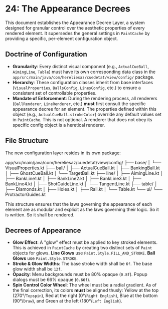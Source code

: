 # 24: The Appearance Decrees

This document establishes the Appearance Decree Layer, a system designed for granular control over the aesthetic properties of every rendered element. It supersedes the general settings in `PaintCache` by providing a specific, per-element configuration object.

## Doctrine of Configuration

* **Granularity**: Every distinct visual component (e.g., `ActualCueBall`, `AimingLine`, `Table`) must have its own corresponding data class in the `app/src/main/java/com/hereliesaz/cuedetat/view/config/` package.
* **Hierarchy**: These configuration classes inherit from base interfaces (`VisualProperties`, `BallsConfig`, `LinesConfig`, etc.) to ensure a consistent set of controllable properties.
* **Mandate of Enforcement**: During the rendering process, all renderers (`BallRenderer`, `LineRenderer`, etc.) **must** first consult the specific appearance decree for an element. The properties defined within this object (e.g., `ActualCueBall.strokeColor`) override any default values set in `PaintCache`. This is not optional. A renderer that does not obey its specific config object is a heretical renderer.

## File Structure

The new configuration layer resides in its own package:

app/src/main/java/com/hereliesaz/cuedetat/view/config/
├── base/
│   └── VisualProperties.kt
├── ball/
│   ├── ActualCueBall.kt
│   ├── BankingBall.kt
│   ├── GhostCueBall.kt
│   └── TargetBall.kt
├── line/
│   ├── AimingLine.kt
│   ├── BankLine1.kt
│   ├── BankLine2.kt
│   ├── BankLine3.kt
│   ├── BankLine4.kt
│   ├── ShotGuideLine.kt
│   └── TangentLine.kt
├── table/
│   ├── Diamonds.kt
│   ├── Holes.kt
│   ├── Rail.kt
│   └── Table.kt
└── ui/
└── ProtractorGuides.kt

This structure ensures that the laws governing the appearance of each element are as modular and explicit as the laws governing their logic. So it is written. So it shall be rendered.

## Decrees of Appearance

* **Glow Effect**: A "glow" effect must be applied to key stroked elements. This is achieved in `PaintCache` by creating two distinct sets of `Paint` objects for glows. **Line Glows** use `Paint.Style.FILL_AND_STROKE`. **Ball Glows** use `Paint.Style.STROKE`.
* **Stroke & Glow Widths**: The base stroke width shall be `6f`. The base glow width shall be `12f`.
* **Opacity**: Menu backgrounds must be 80% opaque (`0.8f`). Popup dialogs must be 66% opaque (`0.66f`).
* **Spin Control Color Wheel**: The wheel must be a radial gradient. As of the final correction, its colors **must** be aligned thusly: Yellow at the top (270°/`Topspin`), Red at the right (0°/`Right English`), Blue at the bottom (90°/`Draw`), and Green at the left (180°/`Left English`).